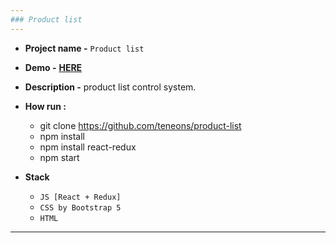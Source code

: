 ```yaml
---
### Product list
---
```



+ **Project name -** `Product list`
+ **Demo -** **[HERE](https://product-list-pro.herokuapp.com/)**
+ **Description -** product list control system.
+ **How run :**
  - git clone https://github.com/teneons/product-list
  - npm install
  - npm install react-redux
  - npm start

+ **Stack**
   - `JS [React + Redux]`
   - `CSS by Bootstrap 5`
   - `HTML`
---
